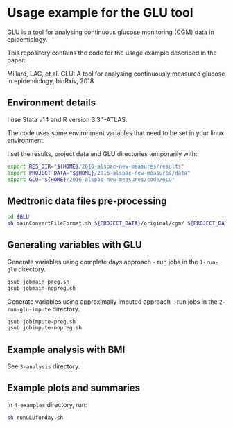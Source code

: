 # Usage example for the GLU tool

[GLU](https://github.com/MRCIEU/GLU) is a tool for analysing continuous glucose monitoring (CGM) data in epidemiology.

This repository contains the code for the usage example described in the paper:

Millard, LAC, et al. GLU: A tool for analysing continuously measured glucose in epidemiology, bioRxiv, 2018

## Environment details

I use Stata v14 and R version 3.3.1-ATLAS.

The code uses some environment variables that need to be set in your linux environment.

I set the results, project data and GLU directories temporarily with:

```bash
export RES_DIR="${HOME}/2016-alspac-new-measures/results"
export PROJECT_DATA="${HOME}/2016-alspac-new-measures/data"
export GLU="${HOME}/2016-alspac-new-measures/code/GLU"
```



## Medtronic data files pre-processing


```bash
cd $GLU
sh mainConvertFileFormat.sh ${PROJECT_DATA}/original/cgm/ ${PROJECT_DATA}/derived/cgm/
```

## Generating variables with GLU

Generate variables using complete days approach - run jobs in the `1-run-glu` directory.

```bash
qsub jobmain-preg.sh
qsub jobmain-nopreg.sh
```

Generate variables using approximally imputed approach - run jobs in the `2-run-glu-impute` directory.

```bash
qsub jobimpute-preg.sh
qsub jobimpute-nopreg.sh
```


## Example analysis with BMI

See `3-analysis` directory.


## Example plots and summaries

In `4-examples` directory, run:

```bash
sh runGLUforday.sh
```


